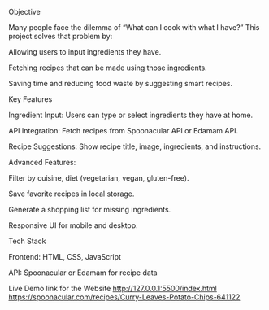 Objective

Many people face the dilemma of “What can I cook with what I have?” This project solves that problem by:

Allowing users to input ingredients they have.

Fetching recipes that can be made using those ingredients.

Saving time and reducing food waste by suggesting smart recipes.

Key Features

Ingredient Input: Users can type or select ingredients they have at home.

API Integration: Fetch recipes from Spoonacular API or Edamam API.

Recipe Suggestions: Show recipe title, image, ingredients, and instructions.

Advanced Features:

Filter by cuisine, diet (vegetarian, vegan, gluten-free).

Save favorite recipes in local storage.

Generate a shopping list for missing ingredients.

Responsive UI for mobile and desktop.

Tech Stack

Frontend: HTML, CSS, JavaScript

API: Spoonacular or Edamam for recipe data

Live Demo link for the Website 
http://127.0.0.1:5500/index.html
https://spoonacular.com/recipes/Curry-Leaves-Potato-Chips-641122
